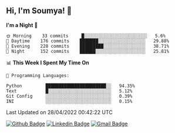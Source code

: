 ## Hi, I'm Soumya! 👋

<!--START_SECTION:waka-->
**I'm a Night 🦉** 

```text
🌞 Morning    33 commits     █░░░░░░░░░░░░░░░░░░░░░░░░   5.6% 
🌆 Daytime    176 commits    ███████░░░░░░░░░░░░░░░░░░   29.88% 
🌃 Evening    228 commits    █████████░░░░░░░░░░░░░░░░   38.71% 
🌙 Night      152 commits    ██████░░░░░░░░░░░░░░░░░░░   25.81%

```


📊 **This Week I Spent My Time On** 

```text
💬 Programming Languages: 

Python         ███████████████████████░░   94.35% 
Text           █░░░░░░░░░░░░░░░░░░░░░░░░   5.12% 
Git Config     ░░░░░░░░░░░░░░░░░░░░░░░░░   0.39% 
INI            ░░░░░░░░░░░░░░░░░░░░░░░░░   0.15%
```


 Last Updated on 28/04/2022 00:42:22 UTC
<!--END_SECTION:waka-->

[![Github Badge](https://img.shields.io/badge/-rubyruins-grey?style=for-the-badge&logo=github&logoColor=white&link=https://github.com/rubyruins/)](https://www.github.com/rubyruins/) 
[![Linkedin Badge](https://img.shields.io/badge/-Soumya%20Parekh-0072b1?style=for-the-badge&logo=Linkedin&logoColor=white&link=https://www.linkedin.com/in/Soumya-Parekh/)](https://www.linkedin.com/in/Soumya-Parekh/) 
[![Gmail Badge](https://img.shields.io/badge/-soumyaparekh.me@gmail.com-c14438?style=for-the-badge&logo=Gmail&logoColor=white&link=mailto:soumyaparekh.me@gmail.com)](mailto:soumyaparekh.me@gmail.com) 
